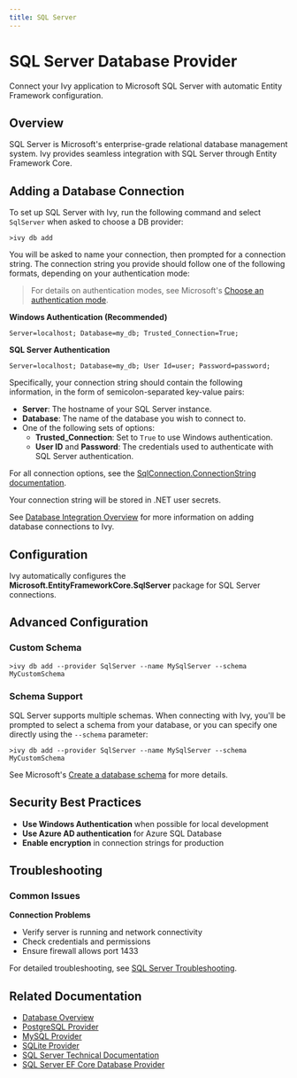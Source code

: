 ```yaml
---
title: SQL Server
---
```


# SQL Server Database Provider

<Ingress>
Connect your Ivy application to Microsoft SQL Server with automatic Entity Framework configuration.
</Ingress>

## Overview

SQL Server is Microsoft's enterprise-grade relational database management system. Ivy provides seamless integration with SQL Server through Entity Framework Core.

## Adding a Database Connection

To set up SQL Server with Ivy, run the following command and select `SqlServer` when asked to choose a DB provider:

```terminal
>ivy db add
```

You will be asked to name your connection, then prompted for a connection string. The connection string you provide should follow one of the following formats, depending on your authentication mode:

> For details on authentication modes, see Microsoft's [Choose an authentication mode](https://learn.microsoft.com/en-us/sql/relational-databases/security/choose-an-authentication-mode).

**Windows Authentication (Recommended)**
```text
Server=localhost; Database=my_db; Trusted_Connection=True;
```

**SQL Server Authentication**
```text
Server=localhost; Database=my_db; User Id=user; Password=password;
```

Specifically, your connection string should contain the following information, in the form of semicolon-separated key-value pairs:

- **Server**: The hostname of your SQL Server instance.
- **Database**: The name of the database you wish to connect to.
- One of the following sets of options:
  - **Trusted_Connection**: Set to `True` to use Windows authentication.
  - **User ID** and **Password**: The credentials used to authenticate with SQL Server authentication.

For all connection options, see the [SqlConnection.ConnectionString documentation](https://learn.microsoft.com/en-us/dotnet/api/microsoft.data.sqlclient.sqlconnection.connectionstring).

Your connection string will be stored in .NET user secrets.

See [Database Integration Overview](Overview.md) for more information on adding database connections to Ivy.

## Configuration

Ivy automatically configures the **Microsoft.EntityFrameworkCore.SqlServer** package for SQL Server connections.

## Advanced Configuration

### Custom Schema

```terminal
>ivy db add --provider SqlServer --name MySqlServer --schema MyCustomSchema
```

### Schema Support

SQL Server supports multiple schemas. When connecting with Ivy, you'll be prompted to select a schema from your database, or you can specify one directly using the `--schema` parameter:

```terminal
>ivy db add --provider SqlServer --name MySqlServer --schema MyCustomSchema
```

See Microsoft's [Create a database schema](https://learn.microsoft.com/en-us/sql/relational-databases/security/authentication-access/create-a-database-schema) for more details.

## Security Best Practices

- **Use Windows Authentication** when possible for local development
- **Use Azure AD authentication** for Azure SQL Database
- **Enable encryption** in connection strings for production

## Troubleshooting

### Common Issues

**Connection Problems**
- Verify server is running and network connectivity
- Check credentials and permissions
- Ensure firewall allows port 1433

For detailed troubleshooting, see [SQL Server Troubleshooting](https://learn.microsoft.com/en-us/troubleshoot/sql/welcome-sql-server).

## Related Documentation

- [Database Overview](Overview.md)
- [PostgreSQL Provider](PostgreSql.md)
- [MySQL Provider](MySql.md)
- [SQLite Provider](SQLite.md)
- [SQL Server Technical Documentation](https://learn.microsoft.com/en-us/sql/sql-server/)
- [SQL Server EF Core Database Provider](https://learn.microsoft.com/en-us/ef/core/providers/sql-server/)
